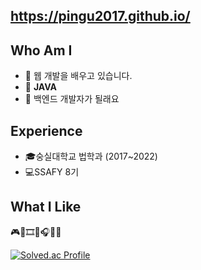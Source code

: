 ## https://pingu2017.github.io/
## Who Am I 
  - 👀 웹 개발을 배우고 있습니다.
  - 📱 **JAVA**
  - 🌱 백엔드 개발자가 될래요

## Experience
  - 🎓숭실대학교 법학과 (2017~2022)
  - 💻SSAFY 8기 

## What I Like
  🎮🥐🎞️🧶🎧🎸📖
  
[![Solved.ac Profile](http://mazassumnida.wtf/api/v2/generate_badge?boj=tenrio1025)](https://solved.ac/tenrio1025/)
